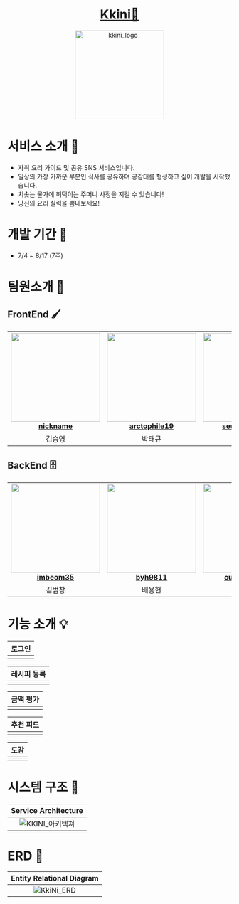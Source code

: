 <div align="center">

# [Kkini🍴](https://i9c210.p.ssafy.io/) 

<img src="https://github.com/Lets-Travel-Well/.github/assets/50614241/d6ac95d0-0c98-4746-8fe2-ee7ca3f41030" alt="kkini_logo" width="200" height="200">

</div>

# 서비스 소개 🚩
* 자취 요리 가이드 및 공유 SNS 서비스입니다.
* 일상의 가장 가까운 부분인 식사를 공유하며 공감대를 형성하고 싶어 개발을 시작했습니다.
* 치솟는 물가에 허덕이는 주머니 사정을 지킬 수 있습니다!
* 당신의 요리 실력을 뽐내보세요!

# 개발 기간 🏁
* 7/4 ~ 8/17 (7주)

# 팀원소개 🤝
## FrontEnd 🖌️
<table align="center">
    <tr align="center">
        <td style="min-width: 150px;">
            <a href="https://github.com/nickname">
              <img src="https://avatars.githubusercontent.com/u/97426151?v=4" width="200">
              <br />
              <b>nickname</b>
            </a>
        </td>
        <td style="min-width: 150px;">
            <a href="https://github.com/arctophile19">
              <img src="https://avatars.githubusercontent.com/u/97426151?v=4" width="200">
              <br />
              <b>arctophile19</b>
            </a> 
        </td>
        <td style="min-width: 150px;">
            <a href="https://github.com/seungtae1377">
              <img src="https://avatars.githubusercontent.com/u/102017456?v=4" width="200">
              <br />
              <b>seungtae1377</b>
            </a> 
        </td>
    </tr>
    <tr align="center">
        <td>
            김승영
        </td>
        <td>
            박태규
        </td>
        <td>
            이승태
        </td>
    </tr>
</table>

## BackEnd 🗄️
<table align="center">
    <tr align="center">
        <td style="min-width: 150px;">
            <a href="https://github.com/imbeom35">
              <img src="https://avatars.githubusercontent.com/u/97426151?v=4" width="200">
              <br />
              <b>imbeom35</b>
            </a> 
        </td>
        <td style="min-width: 150px;">
            <a href="https://github.com/byh9811">
              <img src="https://avatars.githubusercontent.com/u/50614241?v=4" width="200">
              <br />
              <b>byh9811</b>
            </a> 
        </td>
        <td style="min-width: 150px;">
            <a href="https://github.com/cutepassions">
              <img src="https://avatars.githubusercontent.com/u/105566077?v=4" width="200">
              <br />
              <b>cutepassions</b>
            </a> 
        </td>
    </tr>
    <tr align="center">
        <td>
            김범창
        </td>
        <td>
            배용현
        </td>
        <td>
            진병욱
        </td>
    </tr>
</table>

# 기능 소개 💡
<div align="center">

| 로그인 |
|:---:|
|     |

| 레시피 등록 |
|:------:|
|        |

| 금액 평가 |
|:-----:|
|       |

| 추천 피드 |
|:-----:|
|       |

| 도감 |
|:--:|
|    |

</div> 

# 시스템 구조 🦴
<div align="center">

|                                              Service Architecture                                               |
|:---------------------------------------------------------------------------------------------------------------:|
| ![KKINI_아키텍쳐](https://github.com/Lets-Travel-Well/.github/assets/50614241/68710d2a-b753-4bd0-9407-50f8618561a2) |  

</div> 

# ERD 💾
<div align="center">

|                                           Entity Relational Diagram                                            |
|:--------------------------------------------------------------------------------------------------------------:|
| ![KkiNi_ERD](https://github.com/Lets-Travel-Well/.github/assets/50614241/9ea91b9a-24a1-4ed7-ab4d-6b6e730f92fd) |  

</div>

